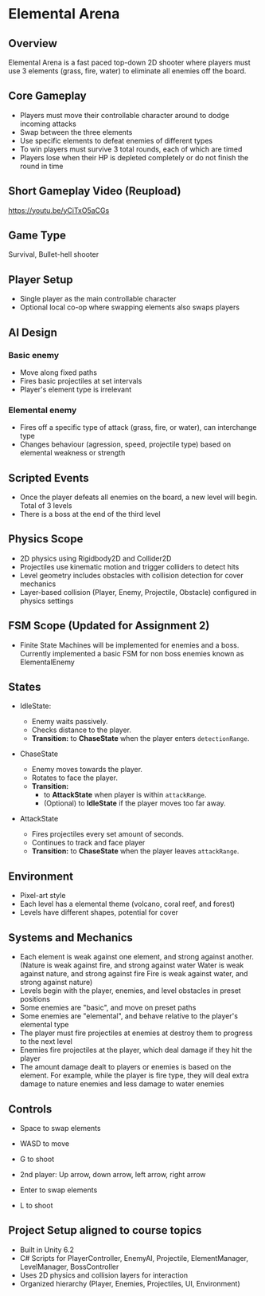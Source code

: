 # Elemental Arena

## Overview
Elemental Arena is a fast paced top-down 2D shooter where players must use 3 elements (grass, fire, water) to eliminate all enemies off the board.

## Core Gameplay
- Players must move their controllable character around to dodge incoming attacks
- Swap between the three elements
- Use specific elements to defeat enemies of different types
- To win players must survive 3 total rounds, each of which are timed
- Players lose when their HP is depleted completely or do not finish the round in time

## Short Gameplay Video (Reupload)
https://youtu.be/yCiTxO5aCGs

## Game Type
Survival, Bullet-hell shooter

## Player Setup
- Single player as the main controllable character
- Optional local co-op where swapping elements also swaps players

## AI Design
### Basic enemy
- Move along fixed paths
- Fires basic projectiles at set intervals
- Player's element type is irrelevant

### Elemental enemy
- Fires off a specific type of attack (grass, fire, or water), can interchange type
- Changes behaviour (agression, speed, projectile type) based on elemental weakness or strength

## Scripted Events
- Once the player defeats all enemies on the board, a new level will begin. Total of 3 levels
- There is a boss at the end of the third level

## Physics Scope
- 2D physics using Rigidbody2D and Collider2D
- Projectiles use kinematic motion and trigger colliders to detect hits
- Level geometry includes obstacles with collision detection for cover mechanics
- Layer-based collision (Player, Enemy, Projectile, Obstacle) configured in physics settings

## FSM Scope (Updated for Assignment 2)
- Finite State Machines will be implemented for enemies and a boss. Currently implemented a basic FSM for non boss enemies known as ElementalEnemy

## States
- IdleState:
    - Enemy waits passively.
    - Checks distance to the player.
    - **Transition:** to **ChaseState** when the player enters `detectionRange`.

- ChaseState
    - Enemy moves towards the player.
    - Rotates to face the player.
    - **Transition:**  
        - to **AttackState** when player is within `attackRange`.  
        - (Optional) to **IdleState** if the player moves too far away.

- AttackState
    - Fires projectiles every set amount of seconds.
    - Continues to track and face player
    - **Transition:** to **ChaseState** when the player leaves `attackRange`.

## Environment
- Pixel-art style
- Each level has a elemental theme (volcano, coral reef, and forest)
- Levels have different shapes, potential for cover

## Systems and Mechanics
- Each element is weak against one element, and strong against another. 
(Nature is weak against fire, and strong against water
Water is weak against nature, and strong against fire
Fire is weak against water, and strong against nature)
- Levels begin with the player, enemies, and level obstacles in preset positions 
- Some enemies are "basic", and move on preset paths
- Some enemies are "elemental", and behave relative to the player's elemental type
- The player must fire projectiles at enemies at destroy them to progress to the next level
- Enemies fire projectiles at the player, which deal damage if they hit the player
- The amount damage dealt to players or enemies is based on the element. For example, while the player is fire type, they will deal extra damage to nature enemies and less damage to water enemies

## Controls
- Space to swap elements
- WASD to move
- G to shoot

- 2nd player: Up arrow, down arrow, left arrow, right arrow
- Enter to swap elements
- L to shoot

## Project Setup aligned to course topics
- Built in Unity 6.2
- C# Scripts for PlayerController, EnemyAI, Projectile, ElementManager, LevelManager, BossController
- Uses 2D physics and collision layers for interaction
- Organized hierarchy (Player, Enemies, Projectiles, UI, Environment)
